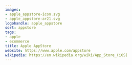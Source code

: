 ```yaml
---
images:
- apple_appstore-icon.svg
- apple_appstore-ar21.svg
logohandle: apple_appstore
sort: appstore
tags:
- apple
- ecommerce
title: Apple AppStore
website: https://www.apple.com/appstore
wikipedia: https://en.wikipedia.org/wiki/App_Store_(iOS)
---
```

